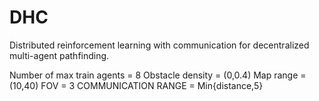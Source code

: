# DHC

Distributed reinforcement learning with communication for decentralized multi-agent pathfinding.

Number of max train agents = 8
Obstacle density = (0,0.4)
Map range = (10,40)
FOV = 3
COMMUNICATION RANGE = Min{distance,5}


